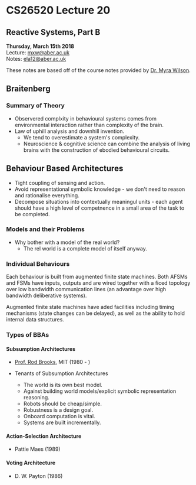 # CS26520 Lecture 20
## Reactive Systems, Part B
__Thursday, March 15th 2018__  
Lecture: mxw@aber.ac.uk   
Notes: ela12@aber.ac.uk  

These notes are based off of the course notes provided by [Dr. Myra Wilson](https://www.aber.ac.uk/en/cs/staff-list/staff_profiles/?staff_id=mxw).

## Braitenberg 

### Summary of Theory 

- Observered complxity in behavioural systems comes from environmental interaction rather than complexity of the brain. 
- Law of uphill analysis and downhill invention. 
    - We tend to overestimate a system's complexity. 
    - Neuroscience & cognitive science can combine the analysis of living brains with the construction of ebodied behavioural circuits. 

## Behaviour Based Architectures 

- Tight coupling of sensing and action. 
- Avoid representational symbolic knowledge - we don't need to reason and rationalise everything. 
- Decompose situations into contextually meaningul units - each agent should have a high level of competnence in a small area of the task to be completed. 

### Models and their Problems 

- Why bother with a model of the real world? 
    - The rel world is a complete model of itself anyway. 

### Individual Behaviours 

Each behaviour is built from augmented finite state machines. Both AFSMs and FSMs have inputs, outputs and are wired together with a ficed topology over low bandwidth communication lines (an advantage over high bandwidth deliberative systems). 

Augmented finite state machines have aded facilities including timing mechanisms (state changes can be delayed), as well as the ability  to hold internal data structures. 

### Types of BBAs 

#### Subsumption Architectures   

- [Prof. Rod Brooks](http://people.csail.mit.edu/brooks/index.html), MIT (1980 - )

- Tenants of Subsumption Architectures  
    - The world is its own best model.   
    - Against building world models/explicit symbolic representation reasoning.
    - Robots should be cheap/simple. 
    - Robustness is a design goal.
    - Onboard computation is vital. 
    - Systems are built incrementally.  


#### Action-Selection Architecture 
- Pattie Maes (1989)

#### Voting Architecture
- D. W. Payton (1986)

